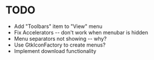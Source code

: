 TODO
==

- Add "Toolbars" item to "View" menu
- Fix Accelerators -- don't work when menubar is hidden
- Menu separators not showing -- why?
- Use GtkIconFactory to create menus?
- Implement download functionality
